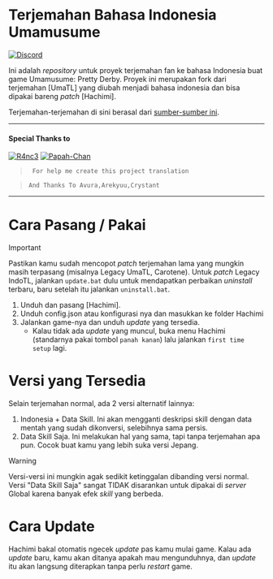 # Terjemahan Bahasa Indonesia Umamusume 
[![Discord](https://img.shields.io/discord/980222697151807488?logo=discord&logoColor=4bba35&label=Discord)](https://discord.gg/Hx8FpDwRjw)

Ini adalah *repository* untuk proyek terjemahan fan ke bahasa Indonesia buat game Umamusume: Pretty Derby.
Proyek ini merupakan fork dari terjemahan [UmaTL] yang diubah menjadi bahasa indonesia dan bisa dipakai bareng *patch* [Hachimi].

Terjemahan-terjemahan di sini berasal dari [sumber-sumber ini](#translation-sources).

---

#### Special Thanks to
[![R4nc3](https://github.com/R4nc3.png?size=100)](https://github.com/R4nc3)
[![Papah-Chan](https://github.com/FahriAdison.png?size=100)](https://github.com/FahriAdison)

> ` For help me create this project translation`


> `And Thanks To Avura,Arekyuu,Crystant`

---

# Cara Pasang / Pakai 

> [!IMPORTANT]
> Pastikan kamu sudah mencopot *patch* terjemahan lama yang mungkin masih terpasang (misalnya Legacy UmaTL, Carotene).
> Untuk *patch* Legacy IndoTL, jalankan `update.bat` dulu untuk mendapatkan perbaikan *uninstall* terbaru, baru setelah itu jalankan `uninstall.bat`.

1.  Unduh dan pasang [Hachimi].
2.  Unduh config.json atau konfigurasi nya dan masukkan ke folder Hachimi
3.  Jalankan game-nya dan unduh *update* yang tersedia.
    *   Kalau tidak ada *update* yang muncul, buka menu Hachimi (standarnya pakai tombol `panah kanan`) lalu jalankan `first time setup` lagi.

# Versi yang Tersedia
Selain terjemahan normal, ada 2 versi alternatif lainnya:

1.  Indonesia + Data Skill. Ini akan mengganti deskripsi skill dengan data mentah yang sudah dikonversi, selebihnya sama persis.
2.  Data Skill Saja. Ini melakukan hal yang sama, tapi tanpa terjemahan apa pun. Cocok buat kamu yang lebih suka versi Jepang.

> [!WARNING]
> Versi-versi ini mungkin agak sedikit ketinggalan dibanding versi normal.
> Versi "Data Skill Saja" sangat TIDAK disarankan untuk dipakai di *server* Global karena banyak efek *skill* yang berbeda.

# Cara Update
Hachimi bakal otomatis ngecek *update* pas kamu mulai game. Kalau ada *update* baru, kamu akan ditanya apakah mau mengunduhnya, dan *update* itu akan langsung diterapkan tanpa perlu *restart* game.
